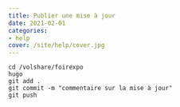 ```yaml
---
title: Publier une mise à jour
date: 2021-02-01
categories:
- help
cover: /site/help/cover.jpg
---
```

<!--more-->
```shell
cd /volshare/foirexpo
hugo
git add .
git commit -m "commentaire sur la mise à jour"
git push
```
